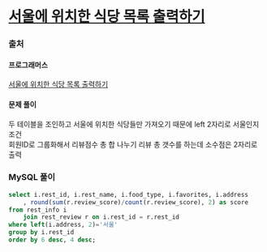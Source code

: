 # [서울에 위치한 식당 목록 출력하기](https://school.programmers.co.kr/learn/courses/30/lessons/131118)

### 출처
#### 프로그래머스
[서울에 위치한 식당 목록 출력하기](https://school.programmers.co.kr/learn/courses/30/lessons/131118)

#### 문제 풀이
두 테이블을 조인하고 서울에 위치한 식당들만 가져오기 때문에 left 2자리로 서울인지 조건  
회원ID로 그룹화해서 리뷰점수 총 합 나누기 리뷰 총 갯수를 하는데 소수점은 2자리로 출력

### MySQL 풀이
```sql
select i.rest_id, i.rest_name, i.food_type, i.favorites, i.address
    , round(sum(r.review_score)/count(r.review_score), 2) as score
from rest_info i
    join rest_review r on i.rest_id = r.rest_id
where left(i.address, 2)='서울'
group by i.rest_id
order by 6 desc, 4 desc;
```